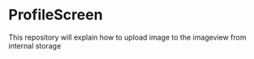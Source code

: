 # ProfileScreen
This repository will explain how to upload image to the imageview from internal storage
